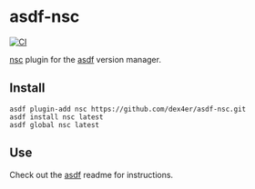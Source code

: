 # asdf-nsc

[![CI](https://github.com/dex4er/asdf-nsc/actions/workflows/ci.yml/badge.svg)](https://github.com/dex4er/asdf-nsc/actions/workflows/ci.yml)

[nsc](https://github.com/nats-io/nsc) plugin for the [asdf](https://github.com/asdf-vm/asdf) version manager.

## Install

```shell
asdf plugin-add nsc https://github.com/dex4er/asdf-nsc.git
asdf install nsc latest
asdf global nsc latest
```

## Use

Check out the [asdf](https://github.com/asdf-vm/asdf) readme for instructions.
